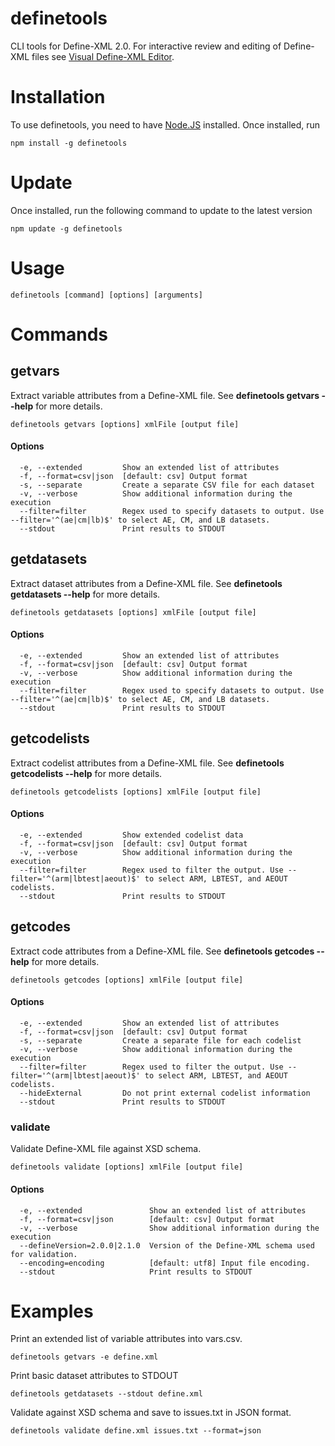 definetools
===========
CLI tools for Define-XML 2.0. For interactive review and editing of Define-XML files see [Visual Define-XML Editor](http://defineeditor.com).

# Installation
To use definetools, you need to have [Node.JS](https://nodejs.org/en/download/) installed. Once installed, run
```
npm install -g definetools
```
# Update
Once installed, run the following command to update to the latest version
```
npm update -g definetools
```
# Usage
```
definetools [command] [options] [arguments]
```
# Commands
## getvars
Extract variable attributes from a Define-XML file. See **definetools getvars --help** for more details.
```
definetools getvars [options] xmlFile [output file]
```
#### Options
```
  -e, --extended         Show an extended list of attributes
  -f, --format=csv|json  [default: csv] Output format
  -s, --separate         Create a separate CSV file for each dataset
  -v, --verbose          Show additional information during the execution
  --filter=filter        Regex used to specify datasets to output. Use --filter='^(ae|cm|lb)$' to select AE, CM, and LB datasets.
  --stdout               Print results to STDOUT
```
## getdatasets
Extract dataset attributes from a Define-XML file. See **definetools getdatasets --help** for more details.
```
definetools getdatasets [options] xmlFile [output file]
```
#### Options
```
  -e, --extended         Show an extended list of attributes
  -f, --format=csv|json  [default: csv] Output format
  -v, --verbose          Show additional information during the execution
  --filter=filter        Regex used to specify datasets to output. Use --filter='^(ae|cm|lb)$' to select AE, CM, and LB datasets.
  --stdout               Print results to STDOUT
```
## getcodelists
Extract codelist attributes from a Define-XML file. See **definetools getcodelists --help** for more details.
```
definetools getcodelists [options] xmlFile [output file]
```
#### Options
```
  -e, --extended         Show extended codelist data
  -f, --format=csv|json  [default: csv] Output format
  -v, --verbose          Show additional information during the execution
  --filter=filter        Regex used to filter the output. Use --filter='^(arm|lbtest|aeout)$' to select ARM, LBTEST, and AEOUT codelists.
  --stdout               Print results to STDOUT
```
## getcodes
Extract code attributes from a Define-XML file. See **definetools getcodes --help** for more details.
```
definetools getcodes [options] xmlFile [output file]
```
#### Options
```
  -e, --extended         Show an extended list of attributes
  -f, --format=csv|json  [default: csv] Output format
  -s, --separate         Create a separate file for each codelist
  -v, --verbose          Show additional information during the execution
  --filter=filter        Regex used to filter the output. Use --filter='^(arm|lbtest|aeout)$' to select ARM, LBTEST, and AEOUT codelists.
  --hideExternal         Do not print external codelist information
  --stdout               Print results to STDOUT
```
### validate
Validate Define-XML file against XSD schema.
```
definetools validate [options] xmlFile [output file]
```
#### Options
```
  -e, --extended               Show an extended list of attributes
  -f, --format=csv|json        [default: csv] Output format
  -v, --verbose                Show additional information during the execution
  --defineVersion=2.0.0|2.1.0  Version of the Define-XML schema used for validation.
  --encoding=encoding          [default: utf8] Input file encoding.
  --stdout                     Print results to STDOUT

```

# Examples
Print an extended list of variable attributes into vars.csv.
```
definetools getvars -e define.xml
```
Print basic dataset attributes to STDOUT
```
definetools getdatasets --stdout define.xml
```
Validate against XSD schema and save to issues.txt in JSON format.
```
definetools validate define.xml issues.txt --format=json
```
